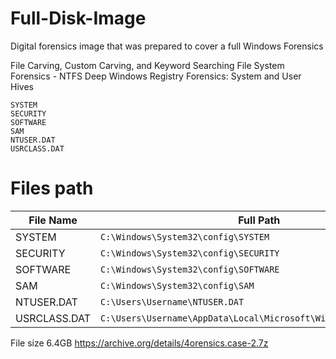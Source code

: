# Full-Disk-Image
Digital forensics image that was prepared to cover a full Windows Forensics 


File Carving, Custom Carving, and Keyword Searching
File System Forensics - NTFS
Deep Windows Registry Forensics: System and User Hives

    SYSTEM
    SECURITY
    SOFTWARE
    SAM
    NTUSER.DAT
    USRCLASS.DAT

# Files path 
| File Name    | Full Path                                     |
|--------------|----------------------------------------------|
| SYSTEM       | `C:\Windows\System32\config\SYSTEM`         |
| SECURITY     | `C:\Windows\System32\config\SECURITY`       |
| SOFTWARE     | `C:\Windows\System32\config\SOFTWARE`       |
| SAM          | `C:\Windows\System32\config\SAM`            |
| NTUSER.DAT   | `C:\Users\Username\NTUSER.DAT`              |
| USRCLASS.DAT | `C:\Users\Username\AppData\Local\Microsoft\Windows\UsrClass.dat` |


File size 6.4GB https://archive.org/details/4orensics.case-2.7z
